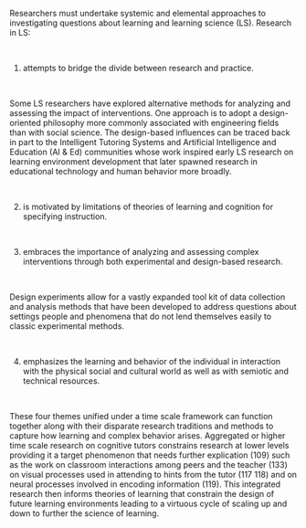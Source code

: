 <p><span style=font-weight: 400;>Researchers must undertake systemic and elemental approaches to investigating questions about learning and learning science (LS). Research in LS:</span></p>  <p> </p>  <ol>  <li><span style=font-weight: 400;> attempts to bridge the divide between research and practice.</span></li>  </ol>  <p> </p>  <p><span style=font-weight: 400;>Some LS researchers have explored alternative methods for analyzing and assessing the impact of interventions. One approach is to adopt a design-oriented philosophy more commonly associated with engineering fields than with social science. The design-based influences can be traced back in part to the Intelligent Tutoring Systems and Artificial Intelligence and Education (AI &amp; Ed) communities whose work inspired early LS research on learning environment development that later spawned research in educational technology and human behavior more broadly.</span></p>  <p> </p>  <ol start=2>  <li><span style=font-weight: 400;> is motivated by limitations of theories of learning and cognition for specifying instruction.</span></li>  </ol>  <p> </p>  <ol start=3>  <li><span style=font-weight: 400;> embraces the importance of analyzing and assessing complex interventions through both experimental and design-based research.</span></li>  </ol>  <p> </p>  <p><span style=font-weight: 400;>Design experiments allow for a vastly expanded tool kit of data collection and analysis methods that have been developed to address questions about settings people and phenomena that do not lend themselves easily to classic experimental methods.</span></p>  <p> </p>  <ol start=4>  <li><span style=font-weight: 400;> emphasizes the learning and behavior of the individual in interaction with the physical social and cultural world as well as with semiotic and technical resources.</span></li>  </ol>  <p> </p>  <p><span style=font-weight: 400;>These four themes unified under a time scale framework can function together along with their disparate research traditions and methods to capture how learning and complex behavior arises. Aggregated or higher time scale research on cognitive tutors constrains research at lower levels providing it a target phenomenon that needs further explication (109) such as the work on classroom interactions among peers and the teacher (133) on visual processes used in attending to hints from the tutor (117 118) and on neural processes involved in encoding information (119). This integrated research then informs theories of learning that constrain the design of future learning environments leading to a virtuous cycle of scaling up and down to further the science of learning.</span></p>